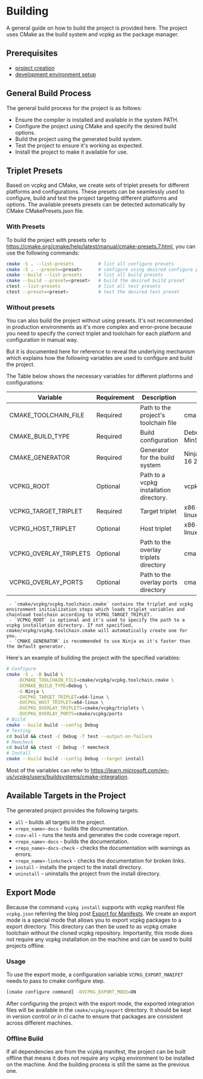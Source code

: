 # Building

A general guide on how to build the project is provided here. The project uses CMake as the build system and vcpkg as the package manager.

## Prerequisites

- [project creation](project_management.md)
- [development environment setup](development_environment.md)

## General Build Process

The general build process for the project is as follows:

- Ensure the compiler is installed and available in the system PATH.
- Configure the project using CMake and specify the desired build options.
- Build the project using the generated build system.
- Test the project to ensure it's working as expected.
- Install the project to make it available for use.

## Triplet Presets

Based on vcpkg and CMake, we create sets of triplet presets for different platforms and configurations. These presets can be seamlessly used to configure, build and test the project targeting different platforms and options. The available presets presets can be detected automatically by CMake CMakePresets.json file.

### With Presets

To build the project with presets refer to <https://cmake.org/cmake/help/latest/manual/cmake-presets.7.html>, you can use the following commands:

```bash
cmake -S . --list-presets         # list all configure presets
cmake -S . --preset=<preset>      # configure using desired configure preset
cmake --build --list-presets      # list all build presets
cmake --build --preset=<preset>   # build the desired build preset
ctest --list-presets              # list all test presets
ctest --preset=<preset>           # test the desired test preset
```

### Without presets

You can also build the project without using presets. It's not recommended in production environments as it's more complex and error-prone because you need to specify the correct triplet and toolchain for each platform and configuration in manual way.

But it is documented here for reference to reveal the underlying mechanism which explains how the following variables are used to configure and build the project.

The Table below shows the necessary variables for different platforms and configurations:

| Variable               | Requirement | Description                             | Value                                                    |
|------------------------|-------------|-----------------------------------------|----------------------------------------------------------|
| CMAKE_TOOLCHAIN_FILE   | Required    | Path to the project's toolchain file    | cmake/vcpkg/vcpkg.toolchain.cmake                        |
| CMAKE_BUILD_TYPE       | Required    | Build configuration                     | Debug, Release, RelWithDebInfo, MinSizeRel               |
| CMAKE_GENERATOR        | Required    | Generator for the build system          | Ninja, Unix Makefiles, Visual Studio 16 2019, etc.       |
| VCPKG_ROOT             | Optional    | Path to a vcpkg installation directory. | vcpkg installation directory                             |
| VCPKG_TARGET_TRIPLET   | Required    | Target triplet                          | x86-windows, x64-windows, x64-linux, arm64-windows, etc. |
| VCPKG_HOST_TRIPLET     | Optional    | Host triplet                            | x86-windows, x64-windows, x64-linux, arm64-windows, etc. |
| VCPKG_OVERLAY_TRIPLETS | Optional    | Path to the overlay triplets directory  | cmake/vcpkg/triplets                                     |
| VCPKG_OVERLAY_PORTS    | Optional    | Path to the overlay ports directory     | cmake/vcpkg/ports                                        |

```{note}
 - `cmake/vcpkg/vcpkg.toolchain.cmake` contains the triplet and vcpkg environment initialization steps which loads triplet variables and chainload toolchain according to VCPKG_TARGET_TRIPLET.
 - `VCPKG_ROOT` is optional and it's used to specify the path to a vcpkg installation directory. If not specified, cmake/vcpkg/vcpkg.toolchain.cmake will automatically create one for you.
 - `CMAKE_GENERATOR` is recommended to use Ninja as it's faster than the default generator.
```

Here's an example of building the project with the specified variables:

```bash
# Configure
cmake -S . -B build \
    -DCMAKE_TOOLCHAIN_FILE=cmake/vcpkg/vcpkg.toolchain.cmake \
    -DCMAKE_BUILD_TYPE=Debug \
    -G Ninja \
    -DVCPKG_TARGET_TRIPLET=x64-linux \
    -DVCPKG_HOST_TRIPLET=x64-linux \
    -DVCPKG_OVERLAY_TRIPLETS=cmake/vcpkg/triplets \
    -DVCPKG_OVERLAY_PORTS=cmake/vcpkg/ports
# Build
cmake --build build --config Debug
# Testing
cd build && ctest -C Debug -T test --output-on-failure
# Memcheck
cd build && ctest -C Debug -T memcheck
# Install
cmake --build build --config Debug --target install
```

Most of the variables can refer to <https://learn.microsoft.com/en-us/vcpkg/users/buildsystems/cmake-integration>.


## Available Targets in the Project

The generated project provides the following targets:

- `all` - builds all targets in the project.
- `<repo_name>-docs` - builds the documentation.
- `ccov-all` - runs the tests and generates the code coverage report.
- `<repo_name>-docs` - builds the documentation.
- `<repo_name>-docs-check` - checks the documentation with warnings as errors.
- `<repo_name>-linkcheck` - checks the documentation for broken links.
- `install` - installs the project to the install directory.
- `uninstall` - uninstalls the project from the install directory.


## Export Mode

Because the command `vcpkg install` supports with vcpkg manifest file `vcpkg.json` referring the blog post [Export for Manifests](https://devblogs.microsoft.com/cppblog/vcpkg-2023-10-19-release-export-for-manifests-documentation-improvements-and-more/). We create an export mode is a special mode that allows you to export vcpkg packages to a export directory. This directory can then be used to as vcpkg cmake toolchain without the cloned vcpkg repository. Importantly, this mode does not require any vcpkg installation on the machine and can be used to build projects offline.

### Usage

To use the export mode, a configuration variable `VCPKG_EXPORT_MANIFET` needs to pass to cmake configure step.

```bash
[cmake configure command] -DVCPKG_EXPORT_MODE=ON
```

After configuring the project with the export mode, the exported integration files will be available in the `cmake/vcpkg/export` directory. It should be kept in version control or in ci cache to ensure that packages are consistent across different machines.

### Offline Build

If all dependencies are from the vcpkg manifest, the project can be built offline that means it does not require any vcpkg environment to be installed on the machine. And the building process is still the same as the previous one.
